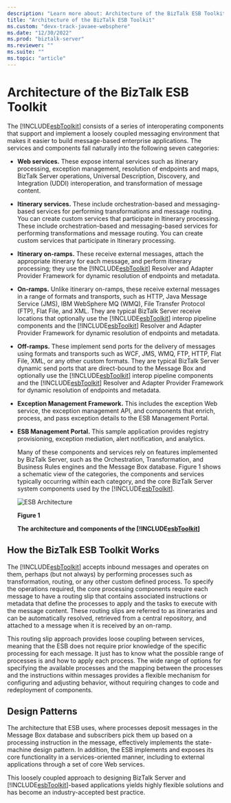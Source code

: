 ```yaml
---
description: "Learn more about: Architecture of the BizTalk ESB Toolkit"
title: "Architecture of the BizTalk ESB Toolkit"
ms.custom: "devx-track-javaee-websphere"
ms.date: "12/30/2022"
ms.prod: "biztalk-server"
ms.reviewer: ""
ms.suite: ""
ms.topic: "article"
---
```

# Architecture of the BizTalk ESB Toolkit
The [!INCLUDE[esbToolkit](../includes/esbtoolkit-md.md)] consists of a series of interoperating components that support and implement a loosely coupled messaging environment that makes it easier to build message-based enterprise applications. The services and components fall naturally into the following seven categories:  
  
- **Web services.** These expose internal services such as itinerary processing, exception management, resolution of endpoints and maps, BizTalk Server operations, Universal Description, Discovery, and Integration (UDDI) interoperation, and transformation of message content.  
  
- **Itinerary services.** These include orchestration-based and messaging-based services for performing transformations and message routing. You can create custom services that participate in Itinerary processing. These include orchestration-based and messaging-based services for performing transformations and message routing. You can create custom services that participate in Itinerary processing.  
  
- **Itinerary on-ramps.** These receive external messages, attach the appropriate itinerary for each message, and perform itinerary processing; they use the [!INCLUDE[esbToolkit](../includes/esbtoolkit-md.md)] Resolver and Adapter Provider Framework for dynamic resolution of endpoints and metadata.  
  
- **On-ramps.** Unlike itinerary on-ramps, these receive external messages in a range of formats and transports, such as HTTP, Java Message Service (JMS), IBM WebSphere MQ (WMQ), File Transfer Protocol (FTP), Flat File, and XML. They are typical BizTalk Server receive locations that optionally use the [!INCLUDE[esbToolkit](../includes/esbtoolkit-md.md)] interop pipeline components and the [!INCLUDE[esbToolkit](../includes/esbtoolkit-md.md)] Resolver and Adapter Provider Framework for dynamic resolution of endpoints and metadata.  
  
- **Off-ramps.** These implement send ports for the delivery of messages using formats and transports such as WCF, JMS, WMQ, FTP, HTTP, Flat File, XML, or any other custom formats. They are typical BizTalk Server dynamic send ports that are direct-bound to the Message Box and optionally use the [!INCLUDE[esbToolkit](../includes/esbtoolkit-md.md)] interop pipeline components and the [!INCLUDE[esbToolkit](../includes/esbtoolkit-md.md)] Resolver and Adapter Provider Framework for dynamic resolution of endpoints and metadata.  
  
- **Exception Management Framework.** This includes the exception Web service, the exception management API, and components that enrich, process, and pass exception details to the ESB Management Portal.  
  
- **ESB Management Portal.** This sample application provides registry provisioning, exception mediation, alert notification, and analytics.  
  
  Many of these components and services rely on features implemented by BizTalk Server, such as the Orchestration, Transformation, and Business Rules engines and the Message Box database. Figure 1 shows a schematic view of the categories, the components and services typically occurring within each category, and the core BizTalk Server system components used by the [!INCLUDE[esbToolkit](../includes/esbtoolkit-md.md)].  
  
  ![ESB Architecture](../esb-toolkit/media/esbarchitecture.gif "ESBArchitecture")  
  
  **Figure 1**  
  
  **The architecture and components of the [!INCLUDE[esbToolkit](../includes/esbtoolkit-md.md)]**  
  
## How the BizTalk ESB Toolkit Works  
 The [!INCLUDE[esbToolkit](../includes/esbtoolkit-md.md)] accepts inbound messages and operates on them, perhaps (but not always) by performing processes such as transformation, routing, or any other custom defined process. To specify the operations required, the core processing components require each message to have a routing slip that contains associated instructions or metadata that define the processes to apply and the tasks to execute with the message content. These routing slips are referred to as itineraries and can be automatically resolved, retrieved from a central repository, and attached to a message when it is received by an on-ramp.  
  
 This routing slip approach provides loose coupling between services, meaning that the ESB does not require prior knowledge of the specific processing for each message. It just has to know what the possible range of processes is and how to apply each process. The wide range of options for specifying the available processes and the mapping between the processes and the instructions within messages provides a flexible mechanism for configuring and adjusting behavior, without requiring changes to code and redeployment of components.  
  
## Design Patterns  
 The architecture that ESB uses, where processes deposit messages in the Message Box database and subscribers pick them up based on a processing instruction in the message, effectively implements the state-machine design pattern. In addition, the ESB implements and exposes its core functionality in a services-oriented manner, including to external applications through a set of core Web services.  
  
 This loosely coupled approach to designing BizTalk Server and [!INCLUDE[esbToolkit](../includes/esbtoolkit-md.md)]-based applications yields highly flexible solutions and has become an industry-accepted best practice.

